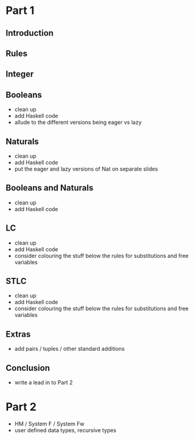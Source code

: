 
# Part 1
## Introduction
## Rules
## Integer

## Booleans
- clean up
- add Haskell code
- allude to the different versions being eager vs lazy

## Naturals
- clean up
- add Haskell code
- put the eager and lazy versions of Nat on separate slides

## Booleans and Naturals
- clean up
- add Haskell code

## LC
- clean up
- add Haskell code
- consider colouring the stuff below the rules for substitutions and free variables

## STLC
- clean up
- add Haskell code
- consider colouring the stuff below the rules for substitutions and free variables

## Extras
- add pairs / tuples / other standard additions

## Conclusion
- write a lead in to Part 2

# Part 2

- HM / System F / System Fw
- user defined data types, recursive types


